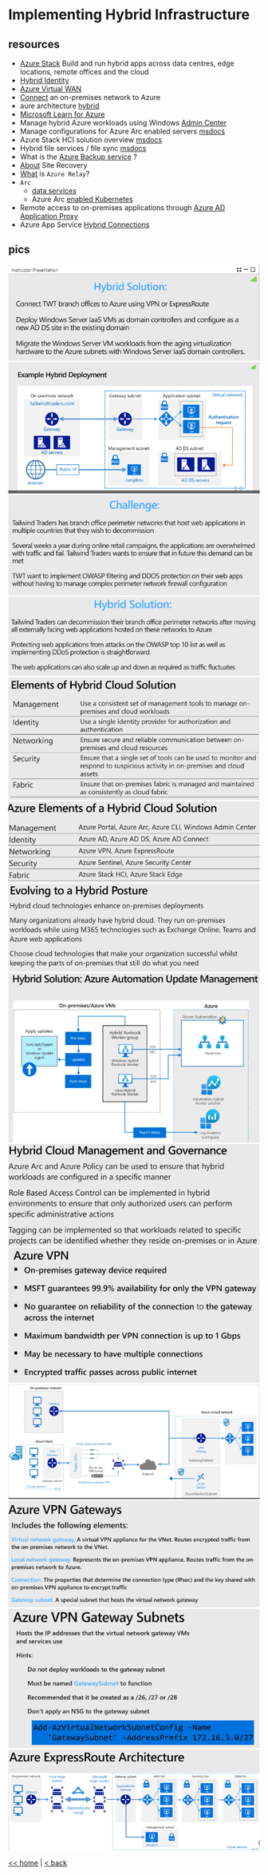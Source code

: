 # Implementing Hybrid Infrastructure

## resources

- [Azure Stack](https://azure.microsoft.com/en-gb/overview/azure-stack/) Build and run hybrid apps across data centres, edge locations, remote offices and the cloud
- [Hybrid Identity](https://docs.microsoft.com/en-gb/azure/architecture/solution-ideas/articles/hybrid-identity)
- [Azure Virtual WAN](https://docs.microsoft.com/en-gb/azure/virtual-wan/virtual-wan-about)
- [Connect](https://docs.microsoft.com/en-gb/azure/architecture/reference-architectures/hybrid-networking/) an on-premises network to Azure
- aure architecture [hybrid](https://docs.microsoft.com/en-gb/azure/architecture/browse/?azure_categories=hybrid)
- [Microsoft Learn for Azure](https://docs.microsoft.com/en-gb/learn/azure/)
- Manage hybrid Azure workloads using Windows [Admin Center](https://docs.microsoft.com/en-gb/azure/architecture/hybrid/hybrid-server-os-mgmt)
- Manage configurations for Azure Arc enabled servers [msdocs](https://docs.microsoft.com/en-gb/azure/architecture/hybrid/azure-arc-hybrid-config)
- Azure Stack HCI solution overview [msdocs](https://docs.microsoft.com/en-gb/azure-stack/hci/overview)
- Hybrid file services / file sync [msdocs](https://docs.microsoft.com/en-gb/azure/architecture/hybrid/hybrid-file-services)
- What is the [Azure Backup service](https://docs.microsoft.com/en-gb/azure/backup/backup-overview) ?
- [About](https://docs.microsoft.com/en-gb/azure/site-recovery/site-recovery-overview) Site Recovery
- [What](https://docs.microsoft.com/en-gb/azure/azure-relay/relay-what-is-it) is `Azure Relay`?
- `Arc`
  - [data services](https://docs.microsoft.com/en-gb/azure/azure-arc/data/overview)
  - Azure Arc [enabled Kubernetes](https://docs.microsoft.com/en-gb/azure/azure-arc/kubernetes/overview)
- Remote access to on-premises applications through [Azure AD Application Proxy](https://docs.microsoft.com/en-gb/azure/active-directory/app-proxy/application-proxy)
- Azure App Service [Hybrid Connections](https://docs.microsoft.com/en-gb/azure/app-service/app-service-hybrid-connections)

## pics

![](./pics/l02/h01.png)
![](./pics/l02/h02.png)
![](./pics/l02/h03.png)
![](./pics/l02/h04.png)
![](./pics/l02/h05.png)
![](./pics/l02/h06.png)
![](./pics/l02/h07.png)
![](./pics/l02/h08.png)
![](./pics/l02/h09.png)
![](./pics/l02/h10.png)
![](./pics/l02/h11.png)
![](./pics/l02/h12.png)
![](./pics/l02/h13.png)
![](./pics/l02/h14.png)

[<< home](../az.md) | [< back](../lectures.md)
